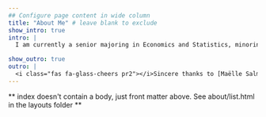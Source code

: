 ```yaml
---
## Configure page content in wide column
title: "About Me" # leave blank to exclude
show_intro: true
intro: |
  I am currently a senior majoring in Economics and Statistics, minoring in Music and Dance. I am interested in using quantitative methods to solve economic related questions. I enjoy cleaning data and creating pretty visualizations in R studio.

show_outro: true
outro: |
  <i class="fas fa-glass-cheers pr2"></i>Sincere thanks to [Maëlle Salmon](https://masalmon.eu/) for her help naming this Hugo theme!
---
```


** index doesn't contain a body, just front matter above.
See about/list.html in the layouts folder **